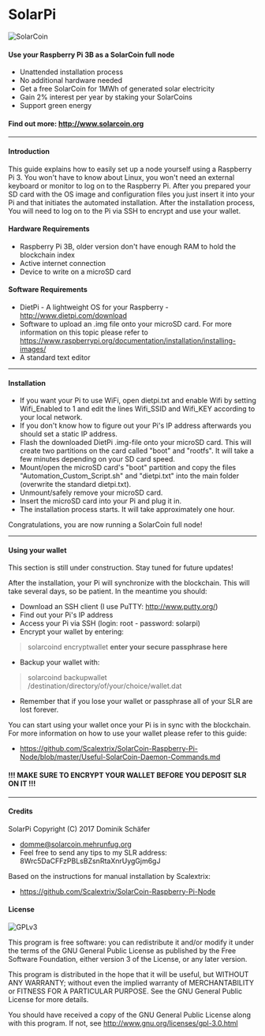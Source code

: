 # SolarPi
![SolarCoin](https://solarcoin.org/wp-content/uploads/2013/10/1MWhD15aR02cP01ZL-Tyler2c_256x256px-150x150.png)

#### Use your Raspberry Pi 3B as a SolarCoin full node
- Unattended installation process
- No additional hardware needed
- Get a free SolarCoin for 1MWh of generated solar electricity
- Gain 2% interest per year by staking your SolarCoins
- Support green energy

#### Find out more: http://www.solarcoin.org

<hr>

#### Introduction

This guide explains how to easily set up a node yourself using a Raspberry Pi 3. You won't have to know about Linux, you won't need an external keyboard or monitor to log on to the Raspberry Pi. After you prepared your SD card with the OS image and configuration files you just insert it into your Pi and that initiates the automated installation.
After the installation process, You will need to log on to the Pi via SSH to encrypt and use your wallet.

#### Hardware Requirements

- Raspberry Pi 3B, older version don't have enough RAM to hold the blockchain index
- Active internet connection
- Device to write on a microSD card

#### Software Requirements

- DietPi - A lightweight OS for your Raspberry - http://www.dietpi.com/download
- Software to upload an .img file onto your microSD card. For more information on this topic please refer to https://www.raspberrypi.org/documentation/installation/installing-images/
- A standard text editor

<hr>

#### Installation

- If you want your Pi to use WiFi, open dietpi.txt and enable Wifi by setting Wifi_Enabled to 1 and edit the lines Wifi_SSID and Wifi_KEY according to your local network.
- If you don't know how to figure out your Pi's IP address afterwards you should set a static IP address.
- Flash the downloaded DietPi .img-file onto your microSD card. This will create two partitions on the card called "boot" and "rootfs". It will take a few minutes depending on your SD card speed.
- Mount/open the microSD card's "boot" partition and copy the files "Automation_Custom_Script.sh" and "dietpi.txt" into the main folder (overwrite the standard dietpi.txt).
- Unmount/safely remove your microSD card.
- Insert the microSD card into your Pi and plug it in.
- The installation process starts. It will take approximately one hour.

Congratulations, you are now running a SolarCoin full node!

<hr>

#### Using your wallet

This section is still under construction. Stay tuned for future updates!

After the installation, your Pi will synchronize with the blockchain. This will take several days, so be patient. In the meantime you should:

- Download an SSH client (I use PuTTY: http://www.putty.org/)
- Find out your Pi's IP address
- Access your Pi via SSH (login: root - password: solarpi)
- Encrypt your wallet by entering:
> solarcoind encryptwallet **enter your secure passphrase here**
- Backup your wallet with:
> solarcoind backupwallet /destination/directory/of/your/choice/wallet.dat
- Remember that if you lose your wallet or passphrase all of your SLR are lost forever.

You can start using your wallet once your Pi is in sync with the blockchain. For more information on how to use your wallet please refer to this guide:
* https://github.com/Scalextrix/SolarCoin-Raspberry-Pi-Node/blob/master/Useful-SolarCoin-Daemon-Commands.md

#### !!! MAKE SURE TO ENCRYPT YOUR WALLET BEFORE YOU DEPOSIT SLR ON IT !!!

<hr>

#### Credits

SolarPi Copyright (C) 2017 Dominik Schäfer
* domme@solarcoin.mehrunfug.org
* Feel free to send any tips to my SLR address: 8Wrc5DaCFFzPBLsBZsnRtaXnrUygGjm6gJ

Based on the instructions for manual installation by Scalextrix:
* https://github.com/Scalextrix/SolarCoin-Raspberry-Pi-Node

#### License
![GPLv3](http://www.gnu.org/graphics/gplv3-127x51.png)

This program is free software: you can redistribute it and/or modify it under the terms of the GNU General Public License as published by the Free Software Foundation, either version 3 of the License, or any later version.

This program is distributed in the hope that it will be useful, but WITHOUT ANY WARRANTY; without even the implied warranty of MERCHANTABILITY or FITNESS FOR A PARTICULAR PURPOSE.  See the GNU General Public License for more details.

You should have received a copy of the GNU General Public License along with this program.
If not, see http://www.gnu.org/licenses/gpl-3.0.html
